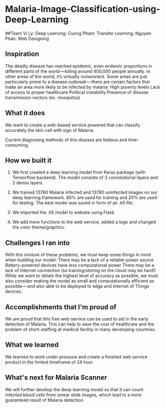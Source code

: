 # Malaria-Image-Classification-using-Deep-Learning
##Team
Vi Ly: Deep Learning;
Cuong Pham: Transfer Learning;
 Nguyen Phan: Web Designing


## Inspiration
The deadly disease has reached epidemic, even endemic proportions in different parts of the world — killing around 400,000 people annually. In other areas of the world, it’s virtually nonexistent. Some areas are just particularly prone to a disease outbreak — there are certain factors that make an area more likely to be infected by malaria:
High poverty levels
Lack of access to proper healthcare
Political instability
Presence of disease transmission vectors (ex. mosquitos)

## What it does
We want to create a web-based service powered that can classify accurately the skin cell with sign of Malaria. 

Current diagnosing methods of this disease are tedious and time-consuming.


## How we built it
1. We first created a deep learning model from Keras package (with Tensorflow backend). The model consists of 3 convolutional layers and 2 dense layers.

2. We trained 13780 Malaria infected and 13780 uninfected images on our deep learning framework. 80% are used for training and 20% are used for testing. The best model was saved in form of an .h5 file.

3. We imported the .h5 model to website using Flask.

4. We add more functions to the web service, added a logo and changed the color theme/graphics. 

## Challenges I ran into
With this mixture of these problems, we must keep some things in mind when building our model:
There may be a lack of a reliable power source
Battery-powered devices have less computational power
There may be a lack of Internet connection (so training/storing on the cloud may be hard!)
While we want to obtain the highest level of accuracy as possible, we must also consider making the model as small and computationally efficient as possible — and also able to be deployed to edge and Internet of Things devices.

## Accomplishments that I'm proud of
We are proud that this free web service can be used to aid in the early detection of Malaria. This can help to save the cost of healthcare and the problem of short-staffing at medical facility in many developing countries. 

## What we learned
We learned to work under pressure and create a finished web service product in the limited timeframe of 24 hour.

## What's next for Malaria Scanner
We will further develop the deep learning model so that it can count infected blood cells from smear slide images, which lead to a more guaranteed result of Malaria detection.
